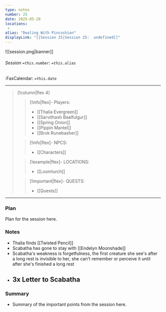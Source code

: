```yaml
---
type: notes
number: 25
date: 2025-05-28
locations:
 - 
alias: "Dealing With Pincushion"
displayLink: "[[Session 25|Session 25:  undefined]]"
---
```


![[session.png|banner]]
###### Session `=this.number`: `=this.alias`
<span class="sub2">:FasCalendar: `=this.date` </span>
___

> [!column|flex 4]
> 
>> [!info|flex]- Players:
>> - [[Thalia Evergreen]]
>> - [[Sarvithash Baalfulgur]]
>> - [[Spring Onion]]
>> - [[Pippin Mantel]]
>> - [[Brok Runebasher]]
> 
>> [!info|flex]- NPCS:
>> - [[Characters]]
>
>> [!example|flex]- LOCATIONS:
>> - [[Loomlurch]]
>
>> [!important|flex]- QUESTS:
>> - [[Quests]]

---

### Plan
Plan for the session here.

### Notes
- Thalia finds [[Twisted Pencil]]
- Scabatha has gone to stay with [[Endelyn Moonshade]]
- Scabatha's weakness is forgetfulness, the first creature she see's after a long rest is invisible to her, she can't remember or perceive it until after she's finished a long rest
- 3x Letter to Scabatha
	- 

### Summary
- Summary of the important points from the session here.


